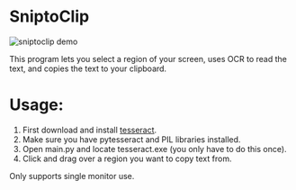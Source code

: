 # SniptoClip

![sniptoclip demo](https://files.catbox.moe/jl8cmg.gif)

This program lets you select a region of your screen, uses OCR to read the text, and copies the text to your clipboard.

# Usage:
1) First download and install [tesseract](https://github.com/UB-Mannheim/tesseract/wiki). 
2) Make sure you have pytesseract and PIL libraries installed. 
3) Open main.py and locate tesseract.exe (you only have to do this once).
4) Click and drag over a region you want to copy text from. 

Only supports single monitor use.
